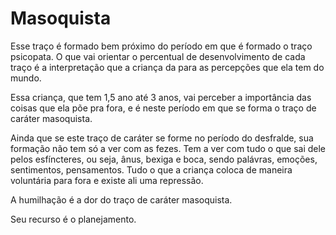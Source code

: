 # Masoquista

Esse traço é formado bem próximo do período em que é formado o traço psicopata. O que vai orientar o percentual de desenvolvimento de cada traço é a interpretação que a criança da para as percepções que ela tem do mundo.

Essa criança, que tem 1,5 ano até 3 anos, vai perceber a importância das coisas que ela põe pra fora, e é neste período em que se forma o traço de caráter masoquista.

Ainda que se este traço de caráter se forme no período do desfralde, sua formação não tem só a ver com as fezes. Tem a ver com tudo o que sai dele pelos esfíncteres, ou seja, ânus, bexiga e boca, sendo palávras, emoções, sentimentos, pensamentos.
Tudo o que a criança coloca de maneira voluntária para fora e existe ali uma repressão.

A humilhação é a dor do traço de caráter masoquista.

Seu recurso é o planejamento.
